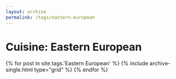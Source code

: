 ```yaml
---
layout: archive
permalink: /tags/eastern-european
---
```


# Cuisine: Eastern European

<div class="tiles">
{% for post in site.tags.'Eastern European' %}
  {% include archive-single.html type="grid" %}
{% endfor %}
</div><!-- /.tiles -->
